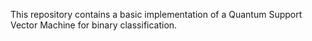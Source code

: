 This repository contains a basic implementation of a Quantum Support Vector Machine for binary classification.
